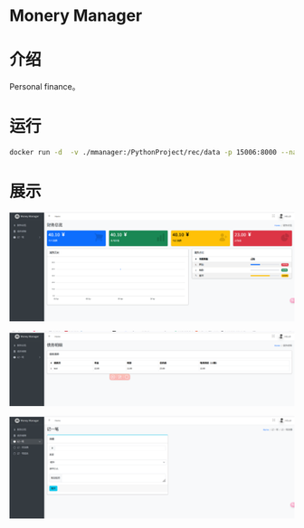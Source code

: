 # Monery Manager
# 介绍
Personal finance。
# 运行
```bash
docker run -d  -v ./mmanager:/PythonProject/rec/data -p 15006:8000 --name monerymanager kingofme/monerymanager:1.0.2
```
# 展示
![img.png](img/img.png)

![img.png](img/img1.png)

![img.png](img/img2.png)

